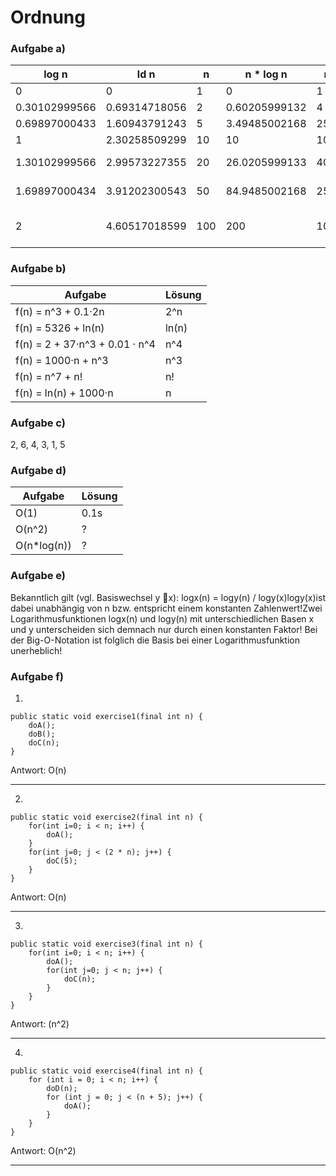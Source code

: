 # Ordnung

### Aufgabe a)

| log n         | ld n          | n   | n * log n     | n^2   | n^3     | 2^n              | 3^n             | n!                |
|---------------|---------------|-----|---------------|-------|---------|------------------|-----------------|-------------------|
| 0             | 0             | 1   | 0             | 1     | 1       | 2                | 3               | 1                 |
| 0.30102999566 | 0.69314718056 | 2   | 0.60205999132 | 4     | 8       | 4                | 9               | 2                 |
| 0.69897000433 | 1.60943791243 | 5   | 3.49485002168 | 25    | 125     | 32               | 243             | 120               |
| 1             | 2.30258509299 | 10  | 10            | 100   | 1000    | 1024             | 59049           | 3628800           |
| 1.30102999566 | 2.99573227355 | 20  | 26.0205999133 | 400   | 8000    | 1048576          | 3.48678 × 10^9  | 2.43290 × 10^18   |
| 1.69897000434 | 3.91202300543 | 50  | 84.9485002168 | 2500  | 125000  | 1.12589 × 10^15  | 7.17897 × 10^23 | 3.04140 × 10^64   |
| 2             | 4.60517018599 | 100 | 200           | 10000 | 1000000 | 1.26765 × 10^30  | 5.15377 × 10^47 | 9.33262 × 10^157  |

### Aufgabe b)
| Aufgabe                        | Lösung |
|--------------------------------|--------|
| f(n) = n^3 + 0.1·2n            | 2^n    | 
| f(n) = 5326 + ln(n)            | ln(n)  |
| f(n) = 2 + 37·n^3 + 0.01 · n^4 | n^4    |
| f(n) = 1000·n + n^3            | n^3    |
| f(n) = n^7 + n!                | n!     |
| f(n) = ln(n) + 1000·n          | n      |

### Aufgabe c)
2, 6, 4, 3, 1, 5

### Aufgabe d)
| Aufgabe     | Lösung |
|-------------|--------|
| O(1)        | 0.1s   | 
| O(n^2)      | ?      |
| O(n*log(n)) | ?      |

### Aufgabe e)

Bekanntlich gilt (vgl. Basiswechsel y x): logx(n) = logy(n) / logy(x)logy(x)ist dabei unabhängig von n bzw. entspricht einem konstanten Zahlenwert!Zwei Logarithmusfunktionen logx(n) und logy(n) mit unterschiedlichen Basen x und y unterscheiden sich demnach nur durch einen konstanten Faktor! Bei der Big-O-Notation ist folglich die Basis bei einer Logarithmusfunktion unerheblich!

### Aufgabe f)

1)
```
public static void exercise1(final int n) {
    doA();
    doB();
    doC(n);
}
```
Antwort: O(n)

----------------
2)
```
public static void exercise2(final int n) {
    for(int i=0; i < n; i++) {
        doA();
    }
    for(int j=0; j < (2 * n); j++) {
        doC(5);
    }
} 
```
Antwort: O(n)

----------------
3)
```
public static void exercise3(final int n) {
    for(int i=0; i < n; i++) {
        doA();
        for(int j=0; j < n; j++) {
            doC(n);
        }
    }
} 

```
Antwort: (n^2)

----------------
4)
```
public static void exercise4(final int n) {
    for (int i = 0; i < n; i++) {
        doD(n);
        for (int j = 0; j < (n + 5); j++) {
            doA();
        }
    }
} 
```
Antwort: O(n^2)

----------------